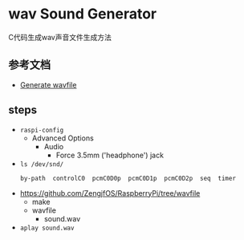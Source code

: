 # wav Sound Generator

C代码生成wav声音文件生成方法

## 参考文档

* [Generate wavfile](https://github.com/ZengjfOS/ASoC/blob/master/docs/0019_Generate_wavfile/README.md)

## steps

* `raspi-config`
  * Advanced Options
    * Audio
      * Force 3.5mm ('headphone') jack
* `ls /dev/snd/`
  ```
  by-path  controlC0  pcmC0D0p  pcmC0D1p  pcmC0D2p  seq  timer
  ```
* https://github.com/ZengjfOS/RaspberryPi/tree/wavfile
  * make
  * wavfile
    * sound.wav
* `aplay sound.wav`